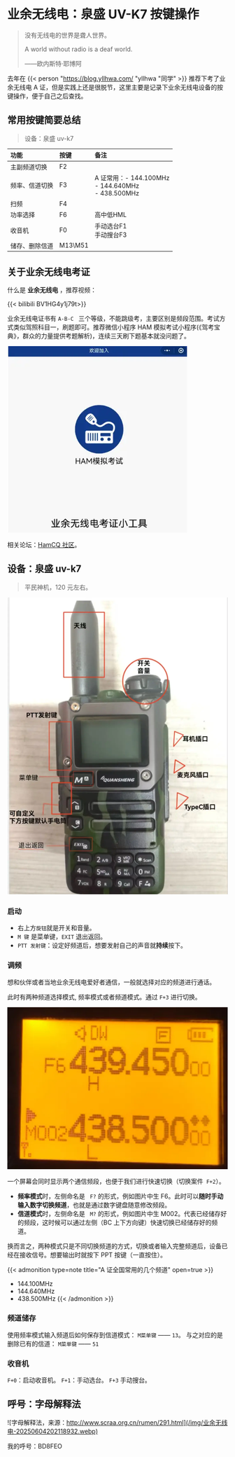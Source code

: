 #  业余无线电：泉盛 UV-K7 按键操作



> 没有无线电的世界是聋人世界。
> 
> A world without radio is a deaf world.
> 
> ——欧内斯特·耶博阿

去年在 {{< person "https://blog.yllhwa.com/ "yllhwa "同学" >}} 推荐下考了业余无线电 A 证，但是实践上还是很脱节，这里主要是记录下业余无线电设备的按键操作，便于自己之后查找。

## 常用按键简要总结

> 设备：泉盛 uv-k7 

| 功能      | 按键      | 备注                                                 |
| :------ | :------ | :------------------------------------------------- |
| 主副频道切换  | F2      |                                                    |
| 频率、信道切换 | F3      | A 证常用：- 144.100MHz<br>- 144.640MHz<br>- 438.500MHz |
| 扫频      | F4      |                                                    |
| 功率选择    | F6      | 高中低HML                                             |
| 收音机     | F0      | 手动选台F1<br>手动搜台F3                                   |
| 储存、删除信道 | M13\M51 |                                                    |


## 关于业余无线电考证

什么是 **业余无线电** ，推荐视频：

{{< bilibili BV1HG4y1j79t>}}

业余无线电证书有 `A-B-C ` 三个等级，不能跳级考，主要区别是频段范围。考试方式类似驾照科目一，刷题即可。推荐微信小程序 HAM 模拟考试小程序(《驾考宝典》，群众的力量提供考题解析)，连续三天刷下题基本就没问题了。

![微信小程序 HAM 模拟考试小程序](/img/业余无线电-20250604184257572.webp)

相关论坛：[HamCQ 社区](https://forum.hamcq.cn/)。

## 设备：泉盛 uv-k7 

> 平民神机，120 元左右。

![设备页面](/img/业余无线电-20250604190500295.webp)

### 启动

- 右上方`旋钮`就是开关和音量。
- `M 键` 是菜单键，`EXIT` 退出返回。
- `PTT 发射键`：设定好频道后，想要发射自己的声音就**持续**按下。

### 调频

想和伙伴或者当地业余无线电爱好者通信，一般就选择对应的频道进行通话。

此时有两种频道选择模式, 频率模式或者频道模式。通过 `F+3` 进行切换。

![如图](/img/业余无线电-20250604191207619.webp)

一个屏幕会同时显示两个通信频段，也便于我们进行快速切换（切换案件` F+2`）。

- **频率模式**时，左侧命名是 ` F?` 的形式，例如图片中生 F6。此时可以**随时手动输入数字切换频道**，也就是通过数字键盘随意修改频段。
- **信道模式**时，左侧命名是 ` M?` 的形式，例如图片中生 M002。代表已经储存好的频段，这时候可以通过左侧（BC 上下方向键）快速切换已经储存好的频道。

换而言之，两种模式只是不同切换频道的方式，切换或者输入完整频道后，设备已经在接收信号。想要输出时就按下 PPT 按键（一直按住）。

{{< admonition type=note  title="A 证全国常用的几个频道" open=true >}}
- 144.100MHz
- 144.640MHz
- 438.500MHz
{{< /admonition >}}

### 频道储存 

使用频率模式输入频道后如何保存到信道模式： `M菜单键` —— `13`。
与之对应的是删除已有的信道： `M菜单键` —— `51`

### 收音机

`F+0`：启动收音机。
	`F+1`：手动选台。
	`F+3` 手动搜台。

## 呼号：字母解释法

![字母解释法，来源：http://www.scraa.org.cn/rumen/291.html](/img/业余无线电-20250604202118932.webp)

我的呼号：BD8FEO






